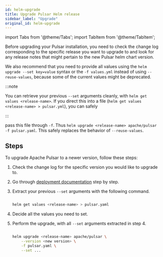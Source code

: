 ```yaml
---
id: helm-upgrade
title: Upgrade Pulsar Helm release
sidebar_label: "Upgrade"
original_id: helm-upgrade
---
```


import Tabs from '@theme/Tabs';
import TabItem from '@theme/TabItem';


Before upgrading your Pulsar installation, you need to check the change log corresponding to the specific release you want to upgrade to and look for any release notes that might pertain to the new Pulsar helm chart version.

We also recommend that you need to provide all values using the `helm upgrade --set key=value` syntax or the `-f values.yml` instead of using `--reuse-values`, because some of the current values might be deprecated.

:::note

You can retrieve your previous `--set` arguments cleanly, with `helm get values <release-name>`. If you direct this into a file (`helm get values <release-name> > pulsar.yml`), you can safely

:::

pass this file through `-f`. Thus `helm upgrade <release-name> apache/pulsar -f pulsar.yaml`. This safely replaces the behavior of `--reuse-values`.

## Steps

To upgrade Apache Pulsar to a newer version, follow these steps:

1. Check the change log for the specific version you would like to upgrade to.
2. Go through [deployment documentation](helm-deploy) step by step.
3. Extract your previous `--set` arguments with the following command.

    ```bash
    
    helm get values <release-name> > pulsar.yaml
    
    ```

4. Decide all the values you need to set.
5. Perform the upgrade, with all `--set` arguments extracted in step 4.

    ```bash
    
    helm upgrade <release-name> apache/pulsar \
        --version <new version> \
        -f pulsar.yaml \
        --set ...
    
    ```

